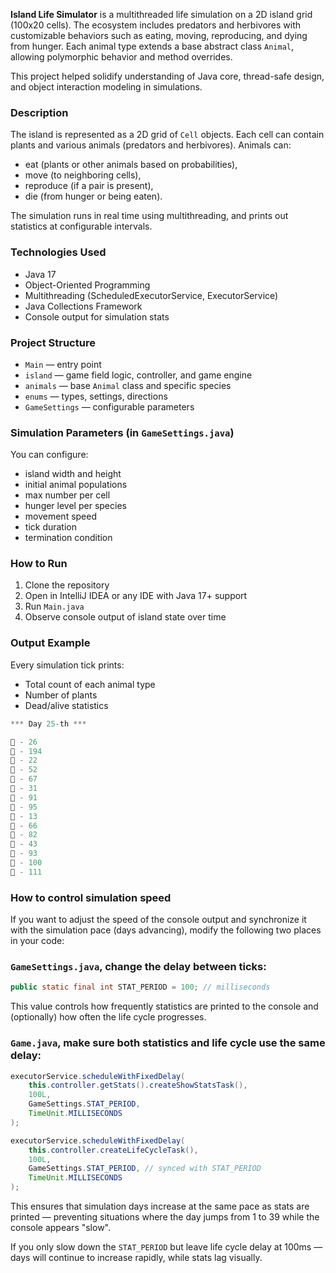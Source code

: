 **Island Life Simulator** is a multithreaded life simulation on a 2D island grid (100x20 cells). The ecosystem includes predators and herbivores with customizable behaviors such as eating, moving, reproducing, and dying from hunger. Each animal type extends a base abstract class `Animal`, allowing polymorphic behavior and method overrides.

This project helped solidify understanding of Java core, thread-safe design, and object interaction modeling in simulations.

### Description

The island is represented as a 2D grid of `Cell` objects. Each cell can contain plants and various animals (predators and herbivores). Animals can:

- eat (plants or other animals based on probabilities),
- move (to neighboring cells),
- reproduce (if a pair is present),
- die (from hunger or being eaten).

The simulation runs in real time using multithreading, and prints out statistics at configurable intervals.

### Technologies Used

- Java 17
- Object-Oriented Programming
- Multithreading (ScheduledExecutorService, ExecutorService)
- Java Collections Framework
- Console output for simulation stats

### Project Structure

- `Main` — entry point
- `island` — game field logic, controller, and game engine
- `animals` — base `Animal` class and specific species
- `enums` — types, settings, directions
- `GameSettings` — configurable parameters


### Simulation Parameters (in `GameSettings.java`)

You can configure:

- island width and height
- initial animal populations
- max number per cell
- hunger level per species
- movement speed
- tick duration
- termination condition


### How to Run

1. Clone the repository
2. Open in IntelliJ IDEA or any IDE with Java 17+ support
3. Run `Main.java`
4. Observe console output of island state over time


### Output Example

Every simulation tick prints:

- Total count of each animal type
- Number of plants
- Dead/alive statistics

```java
*** Day 25-th ***

🐗 - 26
🐻 - 194
🐛 - 22
🐐 - 52
🐎 - 67
🐍 - 31
🌱 - 91
🐑 - 95
🐇 - 13
🦆 - 66
🦌 - 82
🦊 - 43
🦅 - 93
🐃 - 100
🐁 - 111
```


### How to control simulation speed

If you want to adjust the speed of the console output and synchronize it with the simulation pace (days advancing), modify the following two places in your code:

### `GameSettings.java`, change the delay between ticks:

```java
public static final int STAT_PERIOD = 100; // milliseconds
```

This value controls how frequently statistics are printed to the console and (optionally) how often the life cycle progresses.


### `Game.java`, make sure both statistics and life cycle use the same delay:

```java
executorService.scheduleWithFixedDelay(
    this.controller.getStats().createShowStatsTask(),
    100L,
    GameSettings.STAT_PERIOD,
    TimeUnit.MILLISECONDS
);

executorService.scheduleWithFixedDelay(
    this.controller.createLifeCycleTask(),
    100L,
    GameSettings.STAT_PERIOD, // synced with STAT_PERIOD
    TimeUnit.MILLISECONDS
);
```

This ensures that simulation days increase at the same pace as stats are printed — preventing situations where the day jumps from 1 to 39 while the console appears "slow".

If you only slow down the `STAT_PERIOD` but leave life cycle delay at 100ms — days will continue to increase rapidly, while stats lag visually.
